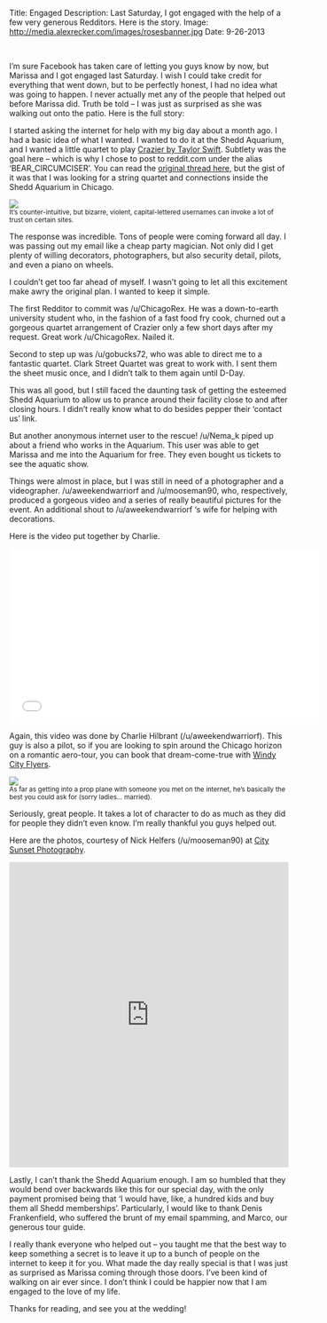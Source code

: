 Title: Engaged
Description: Last Saturday, I got engaged with the help of a few very generous Redditors. Here is the story.
Image: http://media.alexrecker.com/images/rosesbanner.jpg 
Date: 9-26-2013 

<br>

I’m sure Facebook has taken care of letting you guys know by now, but Marissa and I got engaged last Saturday.  I wish I could take credit for everything that went down, but to be perfectly honest, I had no idea what was going to happen.  I never actually met any of the people that helped out before Marissa did.  Truth be told – I was just as surprised as she was walking out onto the patio.  Here is the full story:

I started asking the internet for help with my big day about a month ago.  I had a basic idea of what I wanted.  I wanted to do it at the Shedd Aquarium, and I wanted a little quartet to play [Crazier by Taylor Swift](http://www.youtube.com/watch?v=N9B747RQM3w).  Subtlety was the goal here – which is why I chose to post to reddit.com under the alias ‘BEAR_CIRCUMCISER’.  You can read the [original thread here](http://www.reddit.com/r/chicago/comments/1kvj6o/chicagoans_im_looking_to_hire_a_special_task/), but the gist of it was that I was looking for a string quartet and connections inside the Shedd Aquarium in Chicago.

<div class="row">
    <div class="col-centered col-lg-6">
        <div class="thumbnail">
            <img src="http://media.alexrecker.com/images/bearcircumciser.png">
            <div class="caption">
                <small>It’s counter-intuitive, but bizarre, violent, capital-lettered usernames can invoke a lot of trust on certain sites.</small>
            </div>
        </div>
    </div>
</div>

The response was incredible.  Tons of people were coming forward all day.  I was passing out my email like a cheap party magician.  Not only did I get plenty of willing decorators, photographers, but also security detail, pilots, and even a piano on wheels.

I couldn’t get too far ahead of myself.  I wasn’t going to let all this excitement make awry the original plan.  I wanted to keep it simple.

The first Redditor to commit was /u/ChicagoRex.  He was a down-to-earth university student who, in the fashion of a fast food fry cook, churned out a gorgeous quartet arrangement of Crazier only a few short days after my request.  Great work /u/ChicagoRex.  Nailed it.

Second to step up was /u/gobucks72, who was able to direct me to a fantastic quartet.  Clark Street Quartet was great to work with.  I sent them the sheet music once, and I didn’t talk to them again until D-Day.

This was all good, but I still faced the daunting task of getting the esteemed Shedd Aquarium to allow us to prance around their facility close to and after closing hours.  I didn’t really know what to do besides pepper their ‘contact us’ link.

But another anonymous internet user to the rescue!  /u/Nema_k piped up about a friend who works in the Aquarium.  This user was able to get Marissa and me into the Aquarium for free.  They even bought us tickets to see the aquatic show.

Things were almost in place, but I was still in need of a photographer and a videographer.  /u/aweekendwarriorf and /u/mooseman90, who, respectively, produced a gorgeous video and a series of really beautiful pictures for the event.  An additional shout to /u/aweekendwarriorf ‘s wife for helping with decorations.

Here is the video put together by Charlie.

<iframe width="560" height="315" src="//www.youtube.com/embed/g8tBLSrc3pA" frameborder="0" allowfullscreen></iframe>

<br>

Again, this video was done by Charlie Hilbrant (/u/aweekendwarriorf).  This guy is also a pilot, so if you are looking to spin around the Chicago horizon on a romantic aero-tour, you can book that dream-come-true with [Windy City Flyers](http://windycityflyers.com/).


<div class="row">
    <div class="col-centered col-lg-6">
        <div class="thumbnail">
            <img src="http://media.alexrecker.com/images/charlie.jpg">
            <div class="caption">
                <small>As far as getting into a prop plane with someone you met on the internet, he’s basically the best you could ask for (sorry ladies… married).</small>
            </div>
        </div>
    </div>
</div>

Seriously, great people.  It takes a lot of character to do as much as they did for people they didn’t even know.  I’m really thankful you guys helped out.

Here are the photos, courtesy of Nick Helfers (/u/mooseman90) at [City Sunset Photography](http://www.citysunsetphotography.com/).

<iframe src="http://imgur.com/a/dPrCg/embed" height="550" width="100%" frameborder="0"></iframe>

<br>

Lastly, I can’t thank the Shedd Aquarium enough.  I am so humbled that they would bend over backwards like this for our special day, with the only payment promised being that ‘I would have, like, a hundred kids and buy them all Shedd memberships’.  Particularly, I would like to thank Denis Frankenfield, who suffered the brunt of my email spamming, and Marco, our generous tour guide.

I really thank everyone who helped out – you taught me that the best way to keep something a secret is to leave it up to a bunch of people on the internet to keep it for you.  What made the day really special is that I was just as surprised as Marissa coming through those doors.  I’ve been kind of walking on air ever since.  I don’t think I could be happier now that I am engaged to the love of my life.

Thanks for reading, and see you at the wedding!